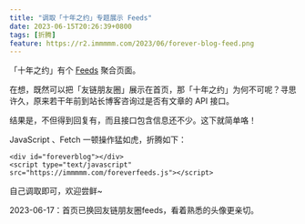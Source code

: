```yaml
---
title: "调取「十年之约」专题展示 Feeds"
date: 2023-06-15T20:26:39+0800
tags: [折腾]
feature: https://r2.immmmm.com/2023/06/forever-blog-feed.png
---
```


「十年之约」有个 [Feeds](https://www.foreverblog.cn/feeds.html) 聚合页面。

在想，既然可以把「友链朋友圈」展示在首页，那「十年之约」为何不可呢？寻思许久，原来若干年前到站长博客咨询过是否有文章的 API 接口。

<!--more-->

结果是，不但得到回复有，而且接口包含信息还不少。这下就简单咯！

JavaScript 、Fetch 一顿操作猛如虎，折腾如下：

```
<div id="foreverblog"></div>
<script type="text/javascript" src="https://immmmm.com/foreverfeeds.js"></script>
```

自己调取即可，欢迎尝鲜~

2023-06-17：首页已换回友链朋友圈feeds，看着熟悉的头像更亲切。
